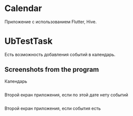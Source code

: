 # Calendar
Приложение с использованием Flutter, Hive.

# UbTestTask
Есть возможность добавления событий в календарь.

## Screenshots from the program

<p>Календарь</p>
<img src="screenshots/calendar.png" alt="">

<p>Второй екран приложения, если по этой дате нету событий</p>
<img src="screenshots/no_events.png" alt="">

<p>Второй екран приложения, если события есть</p>
<img src="screenshots/events.png" alt="">
